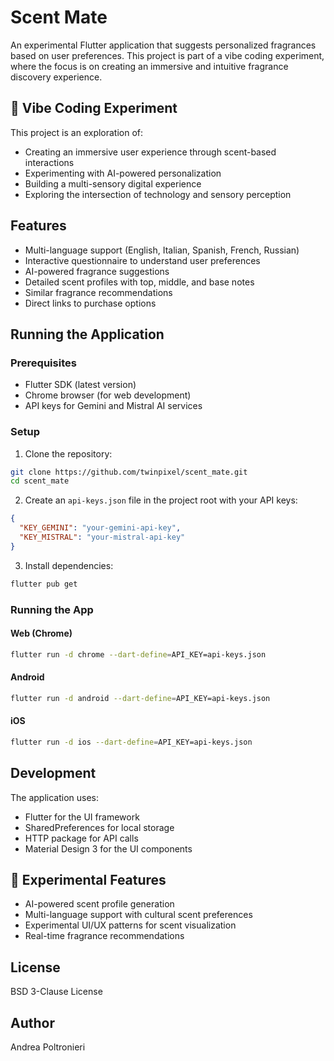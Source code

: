 # Scent Mate

An experimental Flutter application that suggests personalized fragrances based on user preferences. This project is part of a vibe coding experiment, where the focus is on creating an immersive and intuitive fragrance discovery experience.

## 🎨 Vibe Coding Experiment

This project is an exploration of:
- Creating an immersive user experience through scent-based interactions
- Experimenting with AI-powered personalization
- Building a multi-sensory digital experience
- Exploring the intersection of technology and sensory perception

## Features

- Multi-language support (English, Italian, Spanish, French, Russian)
- Interactive questionnaire to understand user preferences
- AI-powered fragrance suggestions
- Detailed scent profiles with top, middle, and base notes
- Similar fragrance recommendations
- Direct links to purchase options

## Running the Application

### Prerequisites

- Flutter SDK (latest version)
- Chrome browser (for web development)
- API keys for Gemini and Mistral AI services

### Setup

1. Clone the repository:
```bash
git clone https://github.com/twinpixel/scent_mate.git
cd scent_mate
```

2. Create an `api-keys.json` file in the project root with your API keys:
```json
{
  "KEY_GEMINI": "your-gemini-api-key",
  "KEY_MISTRAL": "your-mistral-api-key"
}
```

3. Install dependencies:
```bash
flutter pub get
```

### Running the App

#### Web (Chrome)
```bash
flutter run -d chrome --dart-define=API_KEY=api-keys.json
```

#### Android
```bash
flutter run -d android --dart-define=API_KEY=api-keys.json
```

#### iOS
```bash
flutter run -d ios --dart-define=API_KEY=api-keys.json
```

## Development

The application uses:
- Flutter for the UI framework
- SharedPreferences for local storage
- HTTP package for API calls
- Material Design 3 for the UI components

## 🚀 Experimental Features

- AI-powered scent profile generation
- Multi-language support with cultural scent preferences
- Experimental UI/UX patterns for scent visualization
- Real-time fragrance recommendations

## License

BSD 3-Clause License

## Author

Andrea Poltronieri